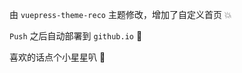 由 `vuepress-theme-reco` 主题修改，增加了自定义首页 :collision:

`Push` 之后自动部署到 `github.io` :dash:

喜欢的话点个小星星叭 :star2:
